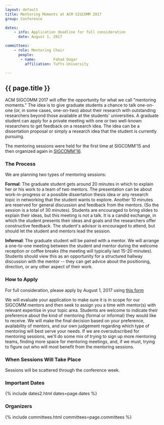 ```yaml
---
layout: default
title: Mentoring Moments at ACM SIGCOMM 2017
group: Conference

dates:
    - info: Application deadline for full consideration
      date: August 1, 2017

committees:
    - role: Mentoring Chair
      people:
       - name:        Fahad Dogar
         affiliation: Tufts University

---
```


## {{ page.title }}

ACM SIGCOMM 2017 will offer the opportunity for what we call "mentoring moments." The idea is to give graduate students a chance to talk one-on-one (or, in some cases, one-on-two) about their research with outstanding researchers beyond those available at the students' universities.
A graduate student can apply for a private meeting with one or two well-known researchers to get feedback on a research idea. The idea can be a dissertation proposal or simply a research idea that the student is currently pursuing.
 
The mentoring sessions were held for the first time at SIGCOMM'15 and then organized again in [SIGCOMM'16](http://conferences.sigcomm.org/sigcomm/2016/mentoring.php).

### The Process
 
We are planning two types of mentoring sessions:
 
**Formal**: The graduate student gets around 20 minutes in which to explain her or his work to a team of two mentors. The presentation can be about work-in-progress or a possible dissertation thesis idea or any research topic in networking that the student wants to explore. Another 10 minutes are reserved for general discussion and feedback from the mentors. (So the session is a total of 30 minutes). Students are encouraged to bring slides to explain their ideas, but this meeting is not a talk. It is a candid exchange, in which the student presents their ideas and goals and the researchers offer constructive feedback. The student's advisor is encouraged to attend, but should let the student and mentors lead the session.
 
**Informal**: The graduate student will be paired with a mentor. We will arrange a one-to-one meeting between the student and mentor during the welcome reception or coffee breaks (the meeting will typically last 15-20 minutes). Students should view this as an opportunity for a structured hallway discussion with the mentor -- they can get advice about the positioning, direction, or any other aspect of their work.

### How to Apply

For full consideration, please apply by August 1, 2017 using [this form](https://goo.gl/ziiwS1)
 
We will evaluate your application to make sure it is in scope for our SIGCOMM mentors and then seek to assign you a time with mentor(s) with relevant expertise in your topic area.
Students are welcome to indicate their preference about the kind of mentoring (formal or informal) they would like to receive. We will make the final decision based on your preference, availability of mentors, and our own judgement regarding which type of mentoring will best serve your needs.
If we are oversubscribed for mentoring sessions, we'll do some mix of trying to sign up more mentoring teams, finding more space for mentoring meetings, and, if we must, trying to figure out who will most benefit from the mentoring sessions.

### When Sessions Will Take Place

Sessions will be scattered through the conference week.

### Important Dates

{% include dates2.html dates=page.dates %}

### Organizers

{% include committees.html committees=page.committees %}
